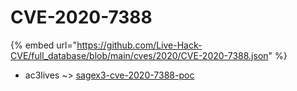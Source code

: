 # CVE-2020-7388
{% embed url="https://github.com/Live-Hack-CVE/full_database/blob/main/cves/2020/CVE-2020-7388.json" %}

* ac3lives ~> [sagex3-cve-2020-7388-poc](https://www.alice-snow.ru/2020/database/cve-2020-7388/sagex3-cve-2020-7388-poc-ac3lives)